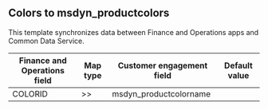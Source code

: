 ## Colors to msdyn_productcolors

This template synchronizes data between Finance and Operations apps and Common Data Service.

Finance and Operations field | Map type | Customer engagement field | Default value
---|---|---|---
COLORID | >> | msdyn_productcolorname | 
